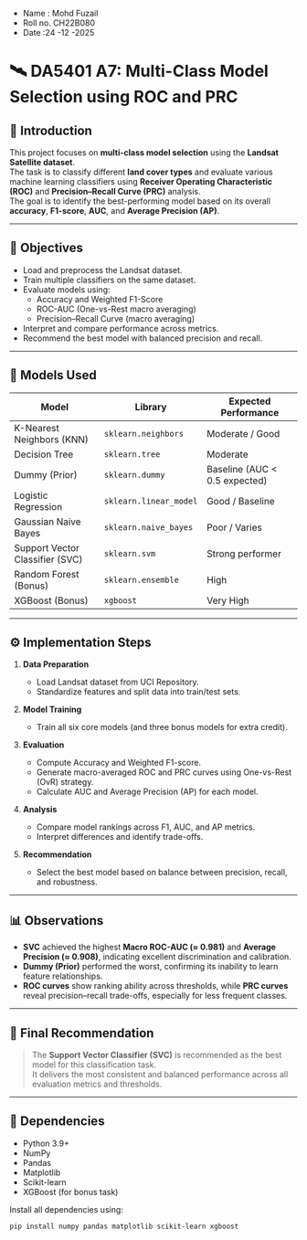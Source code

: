 - Name : Mohd Fuzail 
- Roll no. CH22B080
- Date :24 -12 -2025

# 🛰️ DA5401 A7: Multi-Class Model Selection using ROC and PRC

## 📘 Introduction
This project focuses on **multi-class model selection** using the **Landsat Satellite dataset**.  
The task is to classify different **land cover types** and evaluate various machine learning classifiers using **Receiver Operating Characteristic (ROC)** and **Precision–Recall Curve (PRC)** analysis.  
The goal is to identify the best-performing model based on its overall **accuracy**, **F1-score**, **AUC**, and **Average Precision (AP)**.

---

## 🎯 Objectives
- Load and preprocess the Landsat dataset.  
- Train multiple classifiers on the same dataset.  
- Evaluate models using:
  - Accuracy and Weighted F1-Score  
  - ROC-AUC (One-vs-Rest macro averaging)  
  - Precision–Recall Curve (macro averaging)  
- Interpret and compare performance across metrics.  
- Recommend the best model with balanced precision and recall.  

---

## 🧠 Models Used
| Model | Library | Expected Performance |
|--------|----------|----------------------|
| K-Nearest Neighbors (KNN) | `sklearn.neighbors` | Moderate / Good |
| Decision Tree | `sklearn.tree` | Moderate |
| Dummy (Prior) | `sklearn.dummy` | Baseline (AUC < 0.5 expected) |
| Logistic Regression | `sklearn.linear_model` | Good / Baseline |
| Gaussian Naive Bayes | `sklearn.naive_bayes` | Poor / Varies |
| Support Vector Classifier (SVC) | `sklearn.svm` | Strong performer |
| Random Forest (Bonus) | `sklearn.ensemble` | High |
| XGBoost (Bonus) | `xgboost` | Very High |

---

## ⚙️ Implementation Steps
1. **Data Preparation**
   - Load Landsat dataset from UCI Repository.
   - Standardize features and split data into train/test sets.

2. **Model Training**
   - Train all six core models (and three bonus models for extra credit).

3. **Evaluation**
   - Compute Accuracy and Weighted F1-score.
   - Generate macro-averaged ROC and PRC curves using One-vs-Rest (OvR) strategy.
   - Calculate AUC and Average Precision (AP) for each model.

4. **Analysis**
   - Compare model rankings across F1, AUC, and AP metrics.
   - Interpret differences and identify trade-offs.

5. **Recommendation**
   - Select the best model based on balance between precision, recall, and robustness.

---

## 📊 Observations
- **SVC** achieved the highest **Macro ROC-AUC (≈ 0.981)** and **Average Precision (≈ 0.908)**, indicating excellent discrimination and calibration.  
- **Dummy (Prior)** performed the worst, confirming its inability to learn feature relationships.  
- **ROC curves** show ranking ability across thresholds, while **PRC curves** reveal precision–recall trade-offs, especially for less frequent classes.

---

## 🏁 Final Recommendation
> The **Support Vector Classifier (SVC)** is recommended as the best model for this classification task.  
> It delivers the most consistent and balanced performance across all evaluation metrics and thresholds.

---

## 🧩 Dependencies
- Python 3.9+
- NumPy
- Pandas
- Matplotlib
- Scikit-learn
- XGBoost (for bonus task)

Install all dependencies using:
```bash
pip install numpy pandas matplotlib scikit-learn xgboost
